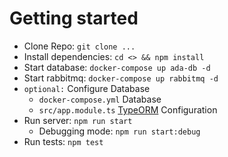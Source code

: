 # Getting started

- Clone Repo: `git clone ...`
- Install dependencies: `cd <> && npm install`
- Start database: `docker-compose up ada-db -d`
- Start rabbitmq: `docker-compose up rabbitmq -d`
- `optional:` Configure Database
    - `docker-compose.yml` Database
    - `src/app.module.ts` [TypeORM](https://typeorm.io/) Configuration
- Run server: `npm run start`
    - Debugging mode: `npm run start:debug`
- Run tests: `npm test`